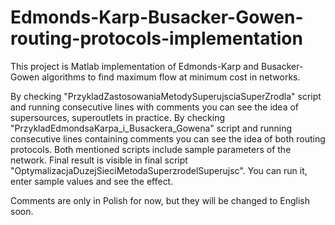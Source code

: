 # Edmonds-Karp-Busacker-Gowen-routing-protocols-implementation

This project is Matlab implementation of Edmonds-Karp and Busacker-Gowen algorithms to find maximum flow at minimum cost in networks.

By checking "PrzykladZastosowaniaMetodySuperujsciaSuperZrodla" script and running consecutive lines with comments you can see the idea of supersources, superoutlets in practice.
By checking "PrzykladEdmondsaKarpa_i_Busackera_Gowena" script and running consecutive lines containing comments you can see the idea of both routing protocols.
Both mentioned scripts include sample parameters of the network. Final result is visible in final script "OptymalizacjaDuzejSieciMetodaSuperzrodelSuperujsc". You can run it, enter sample values and see the effect.

Comments are only in Polish for now, but they will be changed to English soon.
